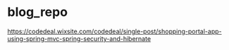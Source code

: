 # blog_repo

https://codedeal.wixsite.com/codedeal/single-post/shopping-portal-app-using-spring-mvc-spring-security-and-hibernate
